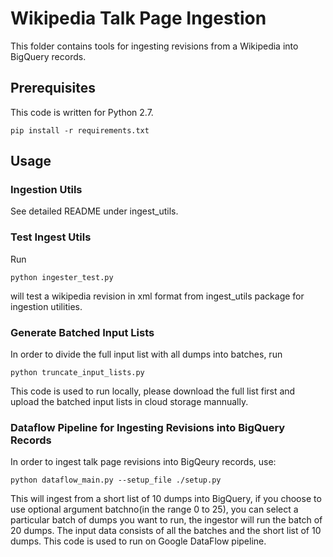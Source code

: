 # Wikipedia Talk Page Ingestion

This folder contains tools for ingesting revisions from a Wikipedia into BigQuery records. 

## Prerequisites

This code is written for Python 2.7.

```
pip install -r requirements.txt
```

## Usage

### Ingestion Utils

See detailed README under ingest_utils.

### Test Ingest Utils

Run
```
python ingester_test.py
```
will test a wikipedia revision in xml format from ingest_utils package for ingestion utilities.


### Generate Batched Input Lists 

In order to divide the full input list with all dumps into batches, run
```
python truncate_input_lists.py
```
This code is used to run locally, please download the full list first and upload the batched input lists in cloud storage mannually.

### Dataflow Pipeline for Ingesting Revisions into BigQuery Records 

In order to ingest talk page revisions into BigQeury records, use:
```
python dataflow_main.py --setup_file ./setup.py 
```
This will ingest from a short list of 10 dumps into BigQuery, if you choose to use optional argument batchno(in the range 0 to 25), you can select a particular batch of dumps you want to run, the ingestor will run the batch of 20 dumps. The input data consists of all the batches and the short list of 10 dumps.
This code is used to run on Google DataFlow pipeline.
